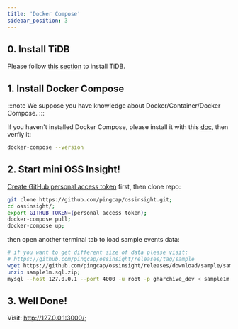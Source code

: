 ```yaml
---
title: 'Docker Compose'
sidebar_position: 3
---
```


## 0. Install TiDB

Please follow [this section](/workshop/mini-ossinsight/step-by-step/load-data-to-tidb#a-install-tidb) to install TiDB.

## 1. Install Docker Compose

:::note
We suppose you have knowledge about Docker/Container/Docker Compose.
:::

If you haven't installed Docker Compose, please install it with this [doc](https://docs.docker.com/compose/install/), then verfiy it:

```bash
docker-compose --version
```

## 2. Start mini OSS Insight!

[Create GitHub personal access token](/workshop/mini-ossinsight/step-by-step/find-data-source#creating-a-personal-access-token) first, then clone repo:
```bash
git clone https://github.com/pingcap/ossinsight.git;
cd ossinsight/;
export GITHUB_TOKEN=(personal access token);
docker-compose pull;
docker-compose up;
```

then open another terminal tab to load sample events data:
```bash
# if you want to get different size of data please visit: 
# https://github.com/pingcap/ossinsight/releases/tag/sample
wget https://github.com/pingcap/ossinsight/releases/download/sample/sample1m.sql.zip;
unzip sample1m.sql.zip;
mysql --host 127.0.0.1 --port 4000 -u root -p gharchive_dev < sample1m.sql
```

## 3. Well Done!

Visit: http://127.0.0.1:3000/;
